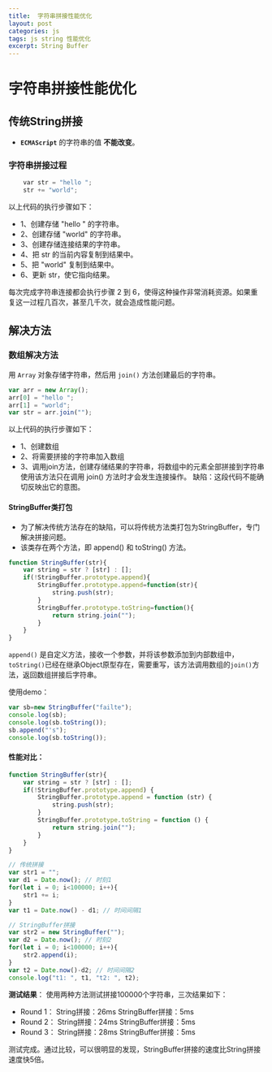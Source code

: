 ```yaml
---
title:  字符串拼接性能优化
layout: post
categories: js
tags: js string 性能优化
excerpt: String Buffer
---
```


# 字符串拼接性能优化

## 传统String拼接

* **`ECMAScript`** 的字符串的值 **不能改变**。

### 字符串拼接过程

```js
    var str = "hello ";
    str += "world";
```

以上代码的执行步骤如下：

* 1、创建存储 "hello " 的字符串。
* 2、创建存储 "world" 的字符串。
* 3、创建存储连接结果的字符串。
* 4、把 str 的当前内容复制到结果中。
* 5、把 "world" 复制到结果中。
* 6、更新 str，使它指向结果。

每次完成字符串连接都会执行步骤 2 到 6，使得这种操作非常消耗资源。如果重复这一过程几百次，甚至几千次，就会造成性能问题。

## 解决方法

### 数组解决方法

用 `Array` 对象存储字符串，然后用 `join()` 方法创建最后的字符串。

```js
var arr = new Array();
arr[0] = "hello ";
arr[1] = "world";
var str = arr.join("");
```

以上代码的执行步骤如下：

* 1、创建数组
* 2、将需要拼接的字符串加入数组
* 3、调用join方法，创建存储结果的字符串，将数组中的元素全部拼接到字符串
使用该方法只在调用 join() 方法时才会发生连接操作。
缺陷：这段代码不能确切反映出它的意图。

#### StringBuffer类打包

* 为了解决传统方法存在的缺陷，可以将传统方法类打包为StringBuffer，专门解决拼接问题。
* 该类存在两个方法，即 append() 和 toString() 方法。

```javascript
function StringBuffer(str){
    var string = str ? [str] : [];
    if(!StringBuffer.prototype.append){
        StringBuffer.prototype.append=function(str){
            string.push(str);
        }
        StringBuffer.prototype.toString=function(){
            return string.join("");
        }
    }
}
```

`append()` 是自定义方法，接收一个参数，并将该参数添加到内部数组中，`toString()`已经在继承Object原型存在，需要重写，该方法调用数组的`join()`方法，返回数组拼接后字符串。

使用demo：

```javascript
var sb=new StringBuffer("failte");
console.log(sb);
console.log(sb.toString());
sb.append("'s");
console.log(sb.toString());
```

#### 性能对比：

```javascript
function StringBuffer(str){
    var string = str ? [str] : [];
    if(!StringBuffer.prototype.append) {
        StringBuffer.prototype.append = function (str) {
            string.push(str);
        }
        StringBuffer.prototype.toString = function () {
            return string.join("");
        }
    }
}

// 传统拼接
var str1 = "";
var d1 = Date.now(); // 时刻1
for(let i = 0; i<100000; i++){
    str1 += i;
}
var t1 = Date.now() - d1; // 时间间隔1

// StringBuffer拼接
var str2 = new StringBuffer("");
var d2 = Date.now(); // 时刻2
for(let i = 0; i<100000; i++){
    str2.append(i);
}
var t2 = Date.now()-d2; // 时间间隔2
console.log("t1: ", t1, "t2: ", t2);
```

**测试结果**：
使用两种方法测试拼接100000个字符串，三次结果如下：

* Round 1：
String拼接：26ms
StringBuffer拼接：5ms
* Round 2：
String拼接：24ms
StringBuffer拼接：5ms
* Round 3：
String拼接：28ms
StringBuffer拼接：5ms

测试完成。通过比较，可以很明显的发现，StringBuffer拼接的速度比String拼接速度快5倍。